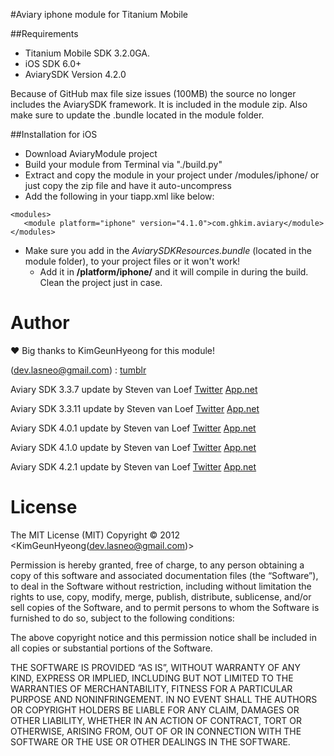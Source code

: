 #Aviary iphone module for Titanium Mobile

##Requirements

- Titanium Mobile SDK 3.2.0GA.
- iOS SDK 6.0+
- AviarySDK Version 4.2.0

Because of GitHub max file size issues (100MB) the source no longer includes the AviarySDK framework. It is included in the module zip. Also make sure to update the .bundle located in the module folder.

##Installation for iOS
- Download AviaryModule project
- Build your module from Terminal via "./build.py"
- Extract and copy the module in your project under /modules/iphone/ or just copy the zip file and have it auto-uncompress 
- Add the following in your tiapp.xml like below:

```
<modules>
   <module platform="iphone" version="4.1.0">com.ghkim.aviary</module>
</modules>
```

* Make sure you add in the *AviarySDKResources.bundle* (located in the module folder), to your project files or it won't work! 
  * Add it in **/platform/iphone/** and it will compile in during the build. Clean the project just in case.

Author
========

&hearts; Big thanks to KimGeunHyeong for this module! 

(dev.lasneo@gmail.com) : [tumblr](http://www.lasneo.tumblr.com/)

Aviary SDK 3.3.7 update by Steven van Loef [Twitter](https://twitter.com/ludolphus) [App.net](https://app.net/ludolphus)

Aviary SDK 3.3.11 update by Steven van Loef [Twitter](https://twitter.com/ludolphus) [App.net](https://app.net/ludolphus)

Aviary SDK 4.0.1 update by Steven van Loef [Twitter](https://twitter.com/ludolphus) [App.net](https://app.net/ludolphus)

Aviary SDK 4.1.0 update by Steven van Loef [Twitter](https://twitter.com/ludolphus) [App.net](https://app.net/ludolphus)

Aviary SDK 4.2.1 update by Steven van Loef [Twitter](https://twitter.com/ludolphus) [App.net](https://app.net/ludolphus)


 License
========
The MIT License (MIT)
Copyright © 2012 <KimGeunHyeong(dev.lasneo@gmail.com)>

Permission is hereby granted, free of charge, to any person obtaining a copy of this software and associated documentation files (the “Software”), to deal in the Software without restriction, including without limitation the rights to use, copy, modify, merge, publish, distribute, sublicense, and/or sell copies of the Software, and to permit persons to whom the Software is furnished to do so, subject to the following conditions:

The above copyright notice and this permission notice shall be included in all copies or substantial portions of the Software.

THE SOFTWARE IS PROVIDED “AS IS”, WITHOUT WARRANTY OF ANY KIND, EXPRESS OR IMPLIED, INCLUDING BUT NOT LIMITED TO THE WARRANTIES OF MERCHANTABILITY, FITNESS FOR A PARTICULAR PURPOSE AND NONINFRINGEMENT. IN NO EVENT SHALL THE AUTHORS OR COPYRIGHT HOLDERS BE LIABLE FOR ANY CLAIM, DAMAGES OR OTHER LIABILITY, WHETHER IN AN ACTION OF CONTRACT, TORT OR OTHERWISE, ARISING FROM, OUT OF OR IN CONNECTION WITH THE SOFTWARE OR THE USE OR OTHER DEALINGS IN THE SOFTWARE.
